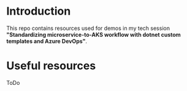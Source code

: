 # Introduction

This repo contains resources used for demos in my tech session **"Standardizing microservice-to-AKS workflow with dotnet custom templates and Azure DevOps"**.

# Useful resources

ToDo